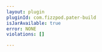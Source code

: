 ```yaml
---
layout: plugin
pluginId: com.fizzpod.pater-build
isJarAvailable: true
error: NONE
violations: []

---
```


